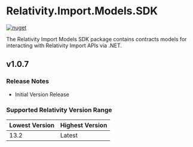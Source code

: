# Relativity.Import.Models.SDK

[![nuget](https://img.shields.io/nuget/v/Relativity.Import.Models.SDK.svg)](https://www.nuget.org/packages/Relativity.Import.Models.SDK)

The Relativity Import Models SDK package contains contracts models for interacting with Relativity Import APIs via .NET.

## v1.0.7

### Release Notes

* Initial Version Release

### Supported Relativity Version Range

Lowest Version | Highest Version
--- | ---
13.2 | Latest